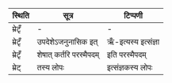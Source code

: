 | स्थिति | सूत्र | टिप्पणी |
| ----- | ------- | ------ |
| म्रेटृँ | - | - |
| म्रेटृँ | उपदेशेऽजनुनासिक इत् | ऋँ-इत्यस्य इत्संज्ञा |
| म्रेटृँ | शेषात् कर्तरि परस्मैपदम् | इति परस्मैपदम् |
| म्रेट् | तस्य लोपः | इत्संज्ञकस्य लोपः |
